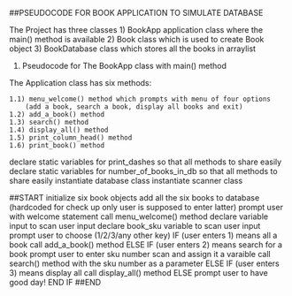 ##PSEUDOCODE FOR BOOK APPLICATION TO SIMULATE DATABASE

The Project has three classes
    1) BookApp application class where the main() method is available
    2) Book class which is used to create Book object 
    3) BookDatabase class which stores all the books in arraylist

1) Pseudocode for The BookApp class with main() method 

The Application class has six methods:

	1.1) menu_welcome() method which prompts with menu of four options 
		(add a book, search a book, display all books and exit)
	1.2) add_a_book() method
	1.3) search() method
	1.4) display_all() method
	1.5) print_column_head() method
	1.6) print_book() method

declare static variables for print_dashes so that all methods to share easily 
declare static variables for number_of_books_in_db so that all methods to share easily 
instantiate database class
instantiate scanner class

##START
initialize six book objects
add all the six books to database (hardcoded for check up only user is supposed to enter latter)
prompt user with welcome statement
call menu_welcome() method
	declare variable input to scan user input
	declare book_sku variable to scan user input
	prompt user to choose (1/2/3/any other key)
	    IF (user enters 1) means all a book
	        call add_a_book() method
        ELSE IF (user enters 2) means search for a book
            prompt user to enter sku number
            scan and assign it a varaible
            call search() method with the sku number as a parameter
        ELSE IF (user enters 3) means display all
            call display_all() method
        ELSE
            prompt user to have good day!
        END IF
##END
